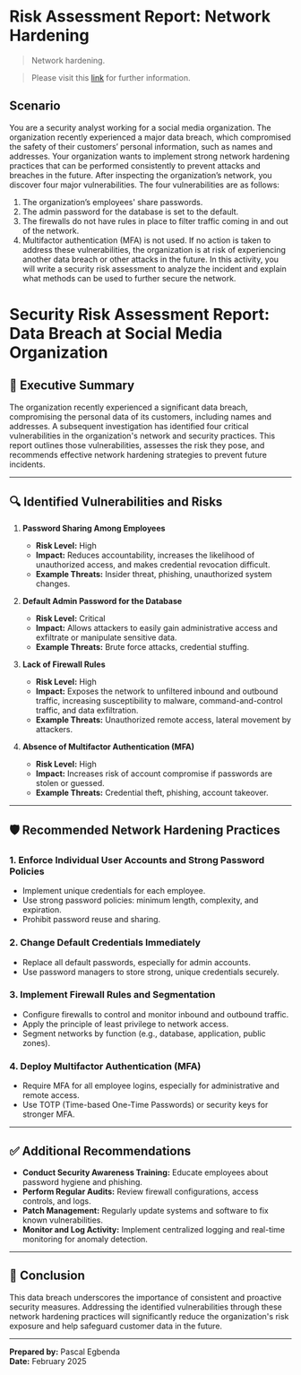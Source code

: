 # Risk Assessment Report: Network Hardening
> Network hardening. 

> Please visit this [link](https://www.coursera.org/learn/networks-and-network-security?specialization=google-cybersecurity) for further information. 

## Scenario 

You are a security analyst working for a social media organization. The organization recently experienced a major data breach, which compromised the safety of their customers’ personal information, such as names and addresses. Your organization wants to implement strong network hardening practices that can be performed consistently to prevent attacks and breaches in the future. 
After inspecting the organization’s network, you discover four major vulnerabilities. The four vulnerabilities are as follows:
1.	The organization’s employees' share passwords.
2.	The admin password for the database is set to the default.
3.	The firewalls do not have rules in place to filter traffic coming in and out of the network.
4.	Multifactor authentication (MFA) is not used. 
If no action is taken to address these vulnerabilities, the organization is at risk of experiencing another data breach or other attacks in the future. 
In this activity, you will write a security risk assessment to analyze the incident and explain what methods can be used to further secure the network.

# Security Risk Assessment Report: Data Breach at Social Media Organization

## 📌 Executive Summary

The organization recently experienced a significant data breach, compromising the personal data of its customers, including names and addresses. A subsequent investigation has identified four critical vulnerabilities in the organization's network and security practices. This report outlines those vulnerabilities, assesses the risk they pose, and recommends effective network hardening strategies to prevent future incidents.

---

## 🔍 Identified Vulnerabilities and Risks

1. **Password Sharing Among Employees**
   - **Risk Level:** High
   - **Impact:** Reduces accountability, increases the likelihood of unauthorized access, and makes credential revocation difficult.
   - **Example Threats:** Insider threat, phishing, unauthorized system changes.

2. **Default Admin Password for the Database**
   - **Risk Level:** Critical
   - **Impact:** Allows attackers to easily gain administrative access and exfiltrate or manipulate sensitive data.
   - **Example Threats:** Brute force attacks, credential stuffing.

3. **Lack of Firewall Rules**
   - **Risk Level:** High
   - **Impact:** Exposes the network to unfiltered inbound and outbound traffic, increasing susceptibility to malware, command-and-control traffic, and data exfiltration.
   - **Example Threats:** Unauthorized remote access, lateral movement by attackers.

4. **Absence of Multifactor Authentication (MFA)**
   - **Risk Level:** High
   - **Impact:** Increases risk of account compromise if passwords are stolen or guessed.
   - **Example Threats:** Credential theft, phishing, account takeover.

---

## 🛡️ Recommended Network Hardening Practices

### 1. Enforce Individual User Accounts and Strong Password Policies
   - Implement unique credentials for each employee.
   - Use strong password policies: minimum length, complexity, and expiration.
   - Prohibit password reuse and sharing.

### 2. Change Default Credentials Immediately
   - Replace all default passwords, especially for admin accounts.
   - Use password managers to store strong, unique credentials securely.

### 3. Implement Firewall Rules and Segmentation
   - Configure firewalls to control and monitor inbound and outbound traffic.
   - Apply the principle of least privilege to network access.
   - Segment networks by function (e.g., database, application, public zones).

### 4. Deploy Multifactor Authentication (MFA)
   - Require MFA for all employee logins, especially for administrative and remote access.
   - Use TOTP (Time-based One-Time Passwords) or security keys for stronger MFA.

---

## ✅ Additional Recommendations

- **Conduct Security Awareness Training:** Educate employees about password hygiene and phishing.
- **Perform Regular Audits:** Review firewall configurations, access controls, and logs.
- **Patch Management:** Regularly update systems and software to fix known vulnerabilities.
- **Monitor and Log Activity:** Implement centralized logging and real-time monitoring for anomaly detection.

---

## 📁 Conclusion

This data breach underscores the importance of consistent and proactive security measures. Addressing the identified vulnerabilities through these network hardening practices will significantly reduce the organization's risk exposure and help safeguard customer data in the future.

---

**Prepared by:** Pascal Egbenda  
**Date:** February 2025
